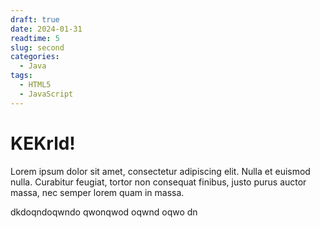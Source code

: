 ```yaml
---
draft: true 
date: 2024-01-31
readtime: 5
slug: second
categories:
  - Java
tags:
  - HTML5
  - JavaScript
---
```

# KEKrld!
Lorem ipsum dolor sit amet, consectetur adipiscing elit. Nulla et euismod
nulla. Curabitur feugiat, tortor non consequat finibus, justo purus auctor
massa, nec semper lorem quam in massa.

<!-- more -->

dkdoqndoqwndo qwonqwod oqwnd oqwo dn
